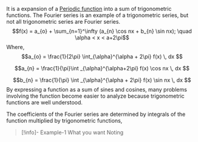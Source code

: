 It is a expansion of a [Periodic function](Periodic%20function.md) into a sum of trigonometric functions. The Fourier series is an example of a trigonometric series, but not all trigonometric series are Fourier series. 
$$f(x) = a_{o} + \sum_{n=1}^\infty (a_{n} \cos nx + b_{n} \sin nx); \quad \alpha < x < a+2\pi$$
Where, 
$$a_{o} = \frac{1}{2\pi} \int_{\alpha}^{\alpha + 2\pi} f(x) \, dx $$

$$a_{n} = \frac{1}{\pi}\int _{\alpha}^{\alpha+2\pi} f(x) \cos nx \, dx $$

$$b_{n} = \frac{1}{\pi} \int _{\alpha}^{\alpha + 2\pi} f(x) \sin nx \, dx $$
By expressing a function as a sum of sines and cosines, many problems involving the function become easier to analyze because trigonometric functions are well understood.

The coefficients of the Fourier series are determined by integrals of the function multiplied by trigonometric functions, 

>[!info]- Example-1 
>What you want 
>Noting 